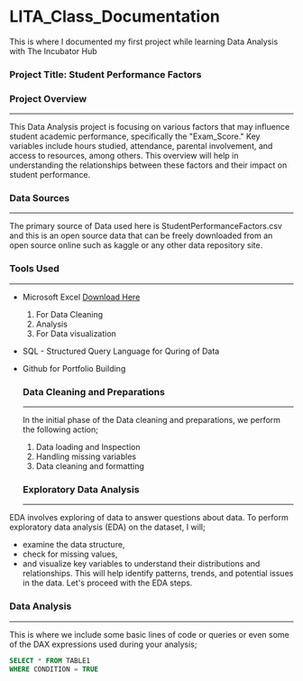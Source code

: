 # LITA_Class_Documentation
This is where I documented my first project while learning Data Analysis with The Incubator Hub

### Project Title: Student Performance Factors

### Project Overview
---
This Data Analysis project is focusing on various factors that may influence student academic performance, specifically the "Exam_Score." Key variables include hours studied, attendance, parental involvement, and access to resources, among others. This overview will help in understanding the relationships between these factors and their impact on student performance.

### Data Sources
---
The primary source of Data used here is StudentPerformanceFactors.csv and this is an open source data that can be freely downloaded from an open source online such as kaggle or any other data repository site.

### Tools Used
---
- Microsoft Excel [Download Here](https://www.microsoft.com)
   1. For Data Cleaning
   2. Analysis
   3. For Data visualization
      
- SQL - Structured Query Language for Quring of Data
- Github for Portfolio Building 

  ### Data Cleaning and Preparations
  ---
  In the initial phase of the Data cleaning and preparations, we perform the following action;
  1. Data loading and Inspection
  2. Handling missing variables
  3. Data cleaning and formatting

  ### Exploratory Data Analysis
  ---
EDA involves exploring of data to answer questions about data. To perform exploratory data analysis (EDA) on the dataset, I will;
- examine the data structure,
- check for missing values,
- and visualize key variables to understand their distributions and relationships. This will help identify patterns, trends, and potential issues in the data. Let's proceed with the EDA steps.
  
### Data Analysis
---
This is where we include some basic lines of code or queries or even some of the DAX expressions used during your analysis;

```SQL
SELECT * FROM TABLE1
WHERE CONDITION = TRUE
```
